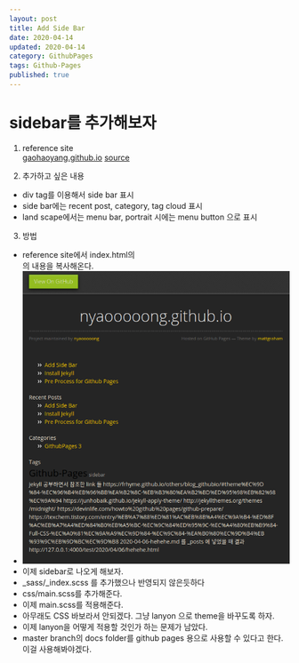 ```yaml
---
layout: post
title: Add Side Bar
date: 2020-04-14
updated: 2020-04-14
category: GithubPages
tags: Github-Pages
published: true
---
```


# sidebar를 추가해보자
1. reference site   
[gaohaoyang.github.io](https://gaohaoyang.github.io)
[source](https://github.com/Gaohaoyang/gaohaoyang.github.io/)

2. 추가하고 싶은 내용
- div tag를 이용해서 side bar 표시
- side bar에는 recent post, category, tag cloud 표시
- land scape에서는 menu bar, portrait 시에는 menu button 으로 표시

3. 방법
- reference site에서 index.html의 <div class="right">의 내용을 복사해온다.
- ![결과](/assets/img/add_sidebar_1.png)
- 이제 sidebar로 나오게 해보자.
- _sass/_index.scss 를 추가했으나 반영되지 않은듯하다
- css/main.scss를 추가해준다.
- 이제 main.scss를 적용해준다.
- 아무래도 CSS 바보라서 안되겠다. 그냥 lanyon 으로 theme을 바꾸도록 하자.
- 이제 lanyon을 어떻게 적용할 것인가 하는 문제가 남았다.
- master branch의 docs folder를 github pages 용으로 사용할 수 있다고 한다. 이걸 사용해봐야겠다.

